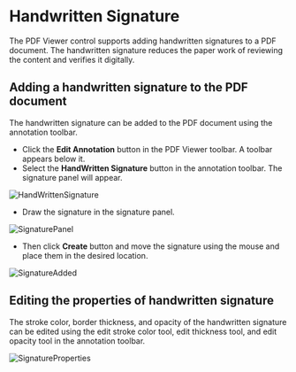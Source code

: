 # Handwritten Signature

The PDF Viewer control supports adding handwritten signatures to a PDF document. The handwritten signature reduces the paper work of reviewing the content and verifies it digitally.

## Adding a handwritten signature to the PDF document

The handwritten signature can be added to the PDF document using the annotation toolbar.

* Click the **Edit Annotation** button in the PDF Viewer toolbar. A toolbar appears below it.
* Select the **HandWritten Signature** button in the annotation toolbar. The signature panel will appear.

![HandWrittenSignature](../pdfviewer/images/handwritten_sign.png)

* Draw the signature in the signature panel.

![SignaturePanel](../pdfviewer/images/signature_panel.png)

* Then click **Create** button and move the signature using the mouse and place them in the desired location.

![SignatureAdded](../pdfviewer/images/signature_added.png)

## Editing the properties of handwritten signature

The stroke color, border thickness, and opacity of the handwritten signature can be edited using the edit stroke color tool, edit thickness tool, and edit opacity tool in the annotation toolbar.

![SignatureProperties](../pdfviewer/images/signature_properties.png)
